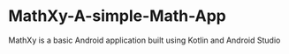 # MathXy-A-simple-Math-App
MathXy is a basic Android application built using Kotlin and Android Studio
